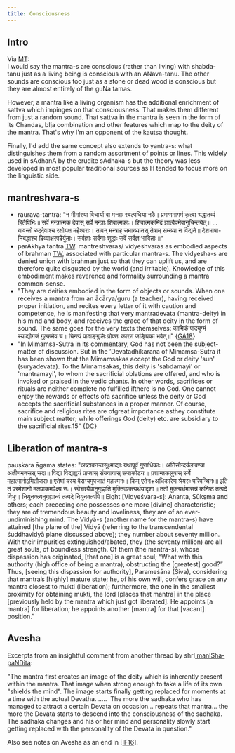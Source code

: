 ```yaml
---
title: Consciousness
---
```


## Intro
Via [MT](https://twitter.com/blog_supplement/status/1276021150229901312):  
I would say the mantra-s are conscious (rather than living) with shabda-tanu just as a living being is conscious with an ANava-tanu. The other sounds are conscious too just as a stone or dead wood is conscious but they are almost entirely of the guNa tamas.

However, a mantra like a living organism has the additional enrichment of sattva which impinges on that consciousness. That makes them different from just a random sound. That sattva in the mantra is seen in the form of its Chandas, bIja combination and other features which map to the deity of the mantra. That's why I'm an opponent of the kautsa thought. 

Finally, I'd add the same concept also extends to yantra-s: what distinguishes them from a random assortment of points or lines. This widely used in sAdhanA by the erudite sAdhaka-s but the theory was less developed in most popular traditional sources as H tended to focus more on the linguistic side. 

## mantreshvara-s
- raurava-tantra: "न मीमांस्या विचार्या वा मन्त्राः स्वल्पधिया नरैः। प्रमाणमागमं कृत्वा श्रद्धातव्यं हितैषिभिः॥ सर्वे मन्त्रात्मक देवास् सर्वे मन्त्राः शिवात्मकाः। शिवात्मकमिदं ज्ञात्वैवमेवानुचिन्तयेत्॥ ... यावन्तो रुद्रदेवाश्च रक्षोयक्ष महेश्वराः। तावन् मन्त्राह् समाख्यातस् तेषाम् सम्ख्या न विद्यते॥ देशभाषा-निबद्धाश्च दिव्याक्षरपदैर्युताः। सर्वज्ञाः सर्वगाः शुद्धाः सर्वे सर्वज्ञ भाविताः॥"
- parAkhya tantra [TW](https://twitter.com/GhorAngirasa/status/867148873692835840). mantreshvaras/ vidyeshvaras as embodied aspects of brahman [TW](https://twitter.com/GhorAngirasa/status/899223199996461056), associated with particular mantra-s. The vidyesha-s are denied union with brahman just so that they can uplift us, and are therefore quite disgusted by the world (and irritable). Knowledge of this embodiment makes reverence and formality surrounding a mantra common-sense.
- "They are deities embodied in the form of objects or sounds. When one receives a mantra from an ācārya/guru (a teacher), having received proper initiation, and recites every letter of it with caution and competence, he is manifesting that very mantradevata (mantra-deity) in his mind and body, and receives the grace of that deity in the form of sound. The same goes for the very texts themselves: कामिकं पादयुग्मं स्याद्योगजं गुल्फमेव च। चिन्त्यं पादाङ्गुलिः प्रोक्तः कारणं जङ्घिका भवेत्॥" {[GA18](http://indiafacts.org/text-as-text-text-as-deity-reconciling-ritual-rules-of-textual-traditions-with-devotion-to-the-gods/)}
- "In Mimamsa-Sutra in its commentary, God has not been the subject-matter of discussion. But in the ’Devatadhikarana of Mimamsa-Sutra it has been shown that the Mimamsakas accept the God or deity 'sun' (suryadevata). To the Mimamsakas, this deity is 'sabdamayi' or 'mantramayi', to whom the sacrificial oblations are offered, and who is invoked or praised in the vedic chants. In other words, sacrifices or rituals are neither complete no fulfilled ifthere is no God. One cannot enjoy the rewards or effects ofa sacrifice unless the deity or God accepts the sacrificial substances in a proper manner. Of course, sacrifice and religious rites are ofgreat importance asthey constitute main subject matter; while offerings God (deity) etc. are subsidiary to the sacrificial rites.15" {[DC](http://shodhganga.inflibnet.ac.in/bitstream/10603/164519/11/11_chapter%208.pdf)}

## Liberation of mantra-s
pauṣkara āgama states:
"अष्टावनन्तसूक्ष्माद्याः यथापूर्वं गुणाधिकाः। अतिसौन्दर्यलावण्या अक्षीणमनसस् सदा॥ विद्या विद्याह्वयं प्राप्तास् संख्यायास् सप्तकोटयः। प्रशान्तकलुषास् सर्वे महात्मानोऽमितौजसः॥ एतेषां यस्य वैराग्यमुपजातं महात्मनः। किम् एतेन+अधिकारेण श्रेयसः परिपन्थिनः॥ इति तं परमेशानो मलपाकमपेक्ष्य सः। स्वेच्छयैवानुगृह्णाति मुक्तिव्यक्त्यर्थयादृशा॥ ततो मुक्त्यर्थमासन्नं कनिष्ठं तत्पदे विभुः। नियुनक्त्यनुगृह्यान्यं तत्पदे नियुनक्त्यपि॥ Eight [Vidyeśvara-s]: Ananta, Sūkṣma and others; each preceding one possesses one more [divine] characteristic; they are of tremendous beauty and loveliness, they are of an ever-undiminishing mind. The Vidyā-s (another name for the mantra-s) have attained [the plane of the] Vidyā (referring to the transcendental śuddhavidyā plane discussed above); they number about seventy million. With their impurities extinguished/abated, they (the seventy million) are all great souls, of boundless strength. Of them (the mantra-s), whose dispassion has originated, [that one] is a great soul; “What with this authority (high office of being a mantra), obstructing the [greatest] good?” Thus, [seeing this dispassion for authority], Parameśāna (Śiva), considering that mantra’s [highly] mature state; he, of his own will, confers grace on any mantra closest to mukti (liberation); furthermore, the one in the smallest proximity for obtaining mukti, the lord [places that mantra] in the place [previously held by the mantra which just got liberated]. He appoints [a mantra] for liberation; he appoints another [mantra] for that [vacant] position.”

## Avesha

Excerpts from an insightful comment from another thread by shrI[ manISha-paNDita](): 

"The mantra first creates an image of the deity which is inherently present within the mantra. That image when strong enough to take a life of its own "shields the mind". The image starts finally getting replaced for moments at a time with the actual Devatha. ..... <snip> The more the sadhaka who has managed to attract a certain Devata on occasion... repeats that mantra... the more the Devata starts to descend into the consciousness of the sadhaka. The sadhaka changes and his or her mind and personality slowly start getting replaced with the personality of the Devata in question."

Also see notes on Avesha as an end in \[[IF16](http://indiafacts.org/brief-study-possession-hinduism-ii-spiritual-context/)\].
